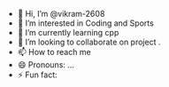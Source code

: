 - 👋 Hi, I’m @vikram-2608
- 👀 I’m interested in Coding and Sports 
- 🌱 I’m currently learning cpp
- 💞️ I’m looking to collaborate on project .
- 📫 How to reach me 
- 😄 Pronouns: ...
- ⚡ Fun fact: 

<!---
vikram-2608/vikram-2608 is a ✨ special ✨ repository because its `README.md` (this file) appears on your GitHub profile.
You can click the Preview link to take a look at your changes.
--->
